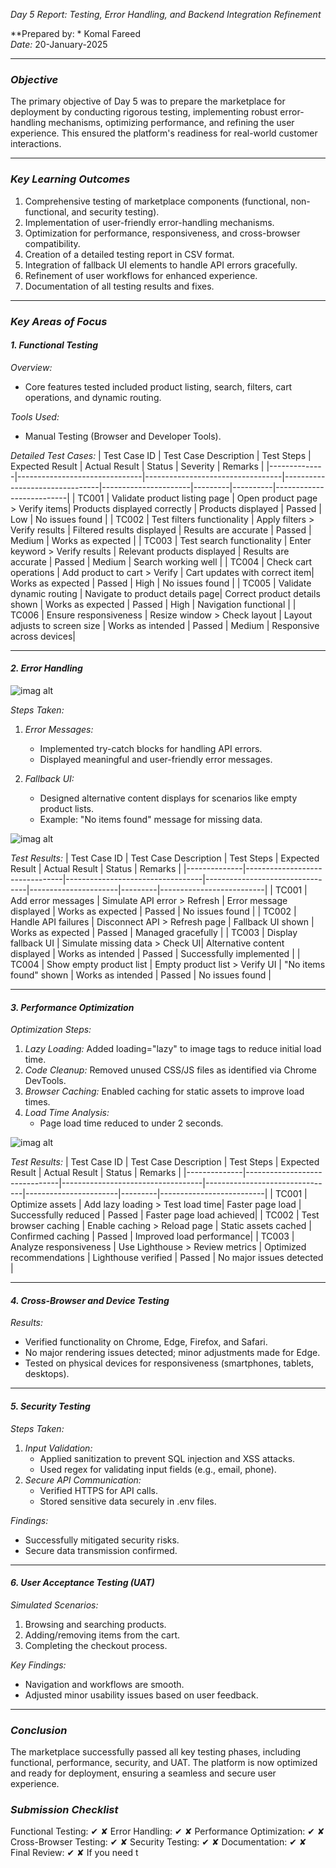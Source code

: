 *Day 5 Report: Testing, Error Handling, and Backend Integration Refinement*

**Prepared by: * Komal Fareed  
*Date:* 20-January-2025

---

### *Objective*
The primary objective of Day 5 was to prepare the marketplace for deployment by conducting rigorous testing, implementing robust error-handling mechanisms, optimizing performance, and refining the user experience. This ensured the platform's readiness for real-world customer interactions.

---

### *Key Learning Outcomes*
1. Comprehensive testing of marketplace components (functional, non-functional, and security testing).
2. Implementation of user-friendly error-handling mechanisms.
3. Optimization for performance, responsiveness, and cross-browser compatibility.
4. Creation of a detailed testing report in CSV format.
5. Integration of fallback UI elements to handle API errors gracefully.
6. Refinement of user workflows for enhanced experience.
7. Documentation of all testing results and fixes.

---

### *Key Areas of Focus*

#### *1. Functional Testing*

*Overview:*
- Core features tested included product listing, search, filters, cart operations, and dynamic routing.

*Tools Used:*
- Manual Testing (Browser and Developer Tools).

*Detailed Test Cases:*
| Test Case ID | Test Case Description         | Test Steps                       | Expected Result               | Actual Result        | Status  | Severity | Remarks                  |
|--------------|-------------------------------|----------------------------------|--------------------------------|----------------------|---------|----------|--------------------------|
| TC001        | Validate product listing page | Open product page > Verify items| Products displayed correctly  | Products displayed   | Passed  | Low      | No issues found          |
| TC002        | Test filters functionality    | Apply filters > Verify results  | Filtered results displayed    | Results are accurate | Passed  | Medium   | Works as expected        |
| TC003        | Test search functionality     | Enter keyword > Verify results  | Relevant products displayed   | Results are accurate | Passed  | Medium   | Search working well      |
| TC004        | Check cart operations         | Add product to cart > Verify    | Cart updates with correct item| Works as expected    | Passed  | High     | No issues found          |
| TC005        | Validate dynamic routing      | Navigate to product details page| Correct product details shown | Works as expected    | Passed  | High     | Navigation functional    |
| TC006        | Ensure responsiveness         | Resize window > Check layout    | Layout adjusts to screen size | Works as intended    | Passed  | Medium   | Responsive across devices|

---

#### *2. Error Handling*
![imag alt]()

*Steps Taken:*
1. *Error Messages:*
   - Implemented try-catch blocks for handling API errors.
   - Displayed meaningful and user-friendly error messages.

2. *Fallback UI:*
   - Designed alternative content displays for scenarios like empty product lists.
   - Example: "No items found" message for missing data.


![imag alt]()

*Test Results:*
| Test Case ID | Test Case Description          | Test Steps                       | Expected Result                | Actual Result        | Status  | Remarks                  |
|--------------|--------------------------------|----------------------------------|---------------------------------|----------------------|---------|--------------------------|
| TC001        | Add error messages            | Simulate API error > Refresh    | Error message displayed        | Works as expected    | Passed  | No issues found          |
| TC002        | Handle API failures           | Disconnect API > Refresh page   | Fallback UI shown              | Works as expected    | Passed  | Managed gracefully       |
| TC003        | Display fallback UI           | Simulate missing data > Check UI| Alternative content displayed  | Works as intended    | Passed  | Successfully implemented |
| TC004        | Show empty product list       | Empty product list > Verify UI  | "No items found" shown         | Works as intended    | Passed  | No issues found          |

---

#### *3. Performance Optimization*

*Optimization Steps:*
1. *Lazy Loading:* Added loading="lazy" to image tags to reduce initial load time.
2. *Code Cleanup:* Removed unused CSS/JS files as identified via Chrome DevTools.
3. *Browser Caching:* Enabled caching for static assets to improve load times.
4. *Load Time Analysis:*
   - Page load time reduced to under 2 seconds.


 ![imag alt]()  

*Test Results:*
| Test Case ID | Test Case Description         | Test Steps                        | Expected Result                | Actual Result         | Status  | Remarks                  |
|--------------|-------------------------------|-----------------------------------|--------------------------------|-----------------------|---------|--------------------------|
| TC001        | Optimize assets              | Add lazy loading > Test load time| Faster page load               | Successfully reduced  | Passed  | Faster page load achieved|
| TC002        | Test browser caching         | Enable caching > Reload page     | Static assets cached           | Confirmed caching     | Passed  | Improved load performance|
| TC003        | Analyze responsiveness       | Use Lighthouse > Review metrics  | Optimized recommendations      | Lighthouse verified   | Passed  | No major issues detected |

---

#### *4. Cross-Browser and Device Testing*

*Results:*
- Verified functionality on Chrome, Edge, Firefox, and Safari.
- No major rendering issues detected; minor adjustments made for Edge.
- Tested on physical devices for responsiveness (smartphones, tablets, desktops).

---

#### *5. Security Testing*

*Steps Taken:*
1. *Input Validation:*
   - Applied sanitization to prevent SQL injection and XSS attacks.
   - Used regex for validating input fields (e.g., email, phone).
2. *Secure API Communication:*
   - Verified HTTPS for API calls.
   - Stored sensitive data securely in .env files.

*Findings:*
- Successfully mitigated security risks.
- Secure data transmission confirmed.

---

#### *6. User Acceptance Testing (UAT)*

*Simulated Scenarios:*
1. Browsing and searching products.
2. Adding/removing items from the cart.
3. Completing the checkout process.

*Key Findings:*
- Navigation and workflows are smooth.
- Adjusted minor usability issues based on user feedback.

---

### *Conclusion*
The marketplace successfully passed all key testing phases, including functional, performance, security, and UAT. The platform is now optimized and ready for deployment, ensuring a seamless and secure user experience.




### *Submission Checklist*
Functional Testing: ✔ ✘
Error Handling: ✔ ✘
Performance Optimization: ✔ ✘
Cross-Browser Testing: ✔ ✘
Security Testing: ✔ ✘
Documentation: ✔ ✘
Final Review: ✔ ✘
If you need t